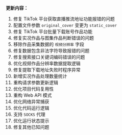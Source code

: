 **更新内容：**

1. 修复 TikTok 平台获取直播推流地址功能报错的问题
2. 配置文件参数 `original_cover` 变更为 `static_cover`
3. 修复 TikTok 平台批量下载账号作品功能
4. 修复实况作品与图集作品判断错误的问题
5. 移除作品采集数据的 `视频分辨率` 字段
6. 修复数据包含非法字符导致报错的问题
7. 修复搜索接口关键词编码错误的问题
8. 优化视频作品分辨率数据提取逻辑
9. 修复提取下载地址失败时程序异常
10. 新增实况作品处理数量统计
11. 重构请求参数更新逻辑
12. 优化项目代码复用性
13. 重构 Web API 模式
14. 优化网络异常捕获
15. 优化代码运行逻辑
16. 支持 `SOCKS` 代理
17. 优化运行状态提示
18. 修复其他已知问题
